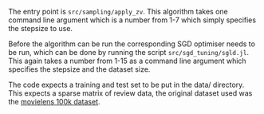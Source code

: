 The entry point  is `src/sampling/apply_zv`. This algorithm takes one command line argument which is a number from 1-7 which simply specifies the stepsize to use.

Before the algorithm can be run the corresponding SGD optimiser needs to be run, which can be done by running the script `src/sgd_tuning/sgld.jl`. This again takes a number from 1-15 as a command line argument which specifies the stepsize and the dataset size.

The code expects a training and test set to be put in the data/ directory. This expects a sparse matrix of review data, the original dataset used was the [movielens 100k dataset](https://grouplens.org/datasets/movielens/100k/).
